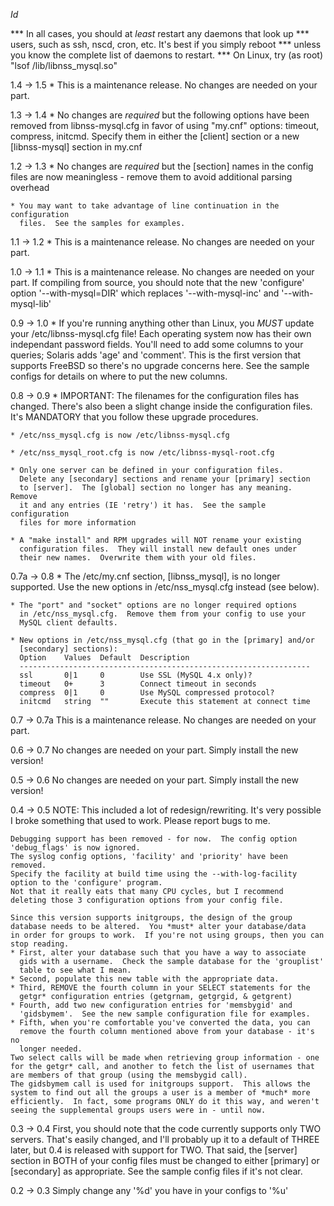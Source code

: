 $Id$

*** In all cases, you should at *least* restart any daemons that look up
*** users, such as ssh, nscd, cron, etc.  It's best if you simply reboot
*** unless you know the complete list of daemons to restart.
*** On Linux, try (as root) "lsof /lib/libnss_mysql.so" 

1.4 -> 1.5
    * This is a maintenance release.  No changes are needed on your part.

1.3 -> 1.4
    * No changes are *required* but the following options have been removed
      from libnss-mysql.cfg in favor of using "my.cnf" options: timeout,
      compress, initcmd.  Specify them in either the [client] section or a
      new [libnss-mysql] section in my.cnf

1.2 -> 1.3
    * No changes are *required* but the [section] names in the config files
      are now meaningless - remove them to avoid additional parsing overhead

    * You may want to take advantage of line continuation in the configuration
      files.  See the samples for examples.

1.1 -> 1.2
    * This is a maintenance release.  No changes are needed on your part.

1.0 -> 1.1
    * This is a maintenance release.  No changes are needed on your part.
      If compiling from source, you should note that the new 'configure'
      option '--with-mysql=DIR' which replaces '--with-mysql-inc' and
      '--with-mysql-lib'

0.9 -> 1.0
    * If you're running anything other than Linux, you *MUST* update your
      /etc/libnss-mysql.cfg file!  Each operating system now has their own
      independant password fields.  You'll need to add some columns to your
      queries; Solaris adds 'age' and 'comment'.  This is the first version
      that supports FreeBSD so there's no upgrade concerns here.  See the
      sample configs for details on where to put the new columns.

0.8 -> 0.9
    * IMPORTANT: The filenames for the configuration files has changed.
      There's also been a slight change inside the configuration files.
      It's MANDATORY that you follow these upgrade procedures.

    * /etc/nss_mysql.cfg is now /etc/libnss-mysql.cfg

    * /etc/nss_mysql_root.cfg is now /etc/libnss-mysql-root.cfg

    * Only one server can be defined in your configuration files.
      Delete any [secondary] sections and rename your [primary] section
      to [server].  The [global] section no longer has any meaning.  Remove
      it and any entries (IE 'retry') it has.  See the sample configuration
      files for more information

    * A "make install" and RPM upgrades will NOT rename your existing
      configuration files.  They will install new default ones under
      their new names.  Overwrite them with your old files.

0.7a -> 0.8
    * The /etc/my.cnf section, [libnss_mysql], is no longer supported.
      Use the new options in /etc/nss_mysql.cfg instead (see below).

    * The "port" and "socket" options are no longer required options
      in /etc/nss_mysql.cfg.  Remove them from your config to use your
      MySQL client defaults.

    * New options in /etc/nss_mysql.cfg (that go in the [primary] and/or
      [secondary] sections):
      Option    Values  Default  Description
      -----------------------------------------------------------------
      ssl       0|1     0        Use SSL (MySQL 4.x only)?
      timeout   0+      3        Connect timeout in seconds
      compress  0|1     0        Use MySQL compressed protocol?
      initcmd   string  ""       Execute this statement at connect time

0.7 -> 0.7a
    This is a maintenance release.  No changes are needed on your part.

0.6 -> 0.7
    No changes are needed on your part.  Simply install the new version!

0.5 -> 0.6
    No changes are needed on your part.  Simply install the new version!

0.4 -> 0.5
    NOTE: This included a lot of redesign/rewriting.  It's very possible
          I broke something that used to work.  Please report bugs to me.

    Debugging support has been removed - for now.  The config option
    'debug_flags' is now ignored.
    The syslog config options, 'facility' and 'priority' have been removed.
    Specify the facility at build time using the --with-log-facility
    option to the 'configure' program.
    Not that it really eats that many CPU cycles, but I recommend
    deleting those 3 configuration options from your config file.

    Since this version supports initgroups, the design of the group
    database needs to be altered.  You *must* alter your database/data
    in order for groups to work.  If you're not using groups, then you can
    stop reading.
    * First, alter your database such that you have a way to associate
      gids with a username.  Check the sample database for the 'grouplist'
      table to see what I mean.
    * Second, populate this new table with the appropriate data.
    * Third, REMOVE the fourth column in your SELECT statements for the
      getgr* configuration entries (getgrnam, getgrgid, & getgrent)
    * Fourth, add two new configuration entries for 'memsbygid' and
      'gidsbymem'.  See the new sample configuration file for examples.
    * Fifth, when you're comfortable you've converted the data, you can
      remove the fourth column mentioned above from your database - it's no
      longer needed.
    Two select calls will be made when retrieving group information - one
    for the getgr* call, and another to fetch the list of usernames that
    are members of that group (using the memsbygid call).
    The gidsbymem call is used for initgroups support.  This allows the
    system to find out all the groups a user is a member of *much* more
    efficiently.  In fact, some programs ONLY do it this way, and weren't
    seeing the supplemental groups users were in - until now.

0.3 -> 0.4
    First, you should note that the code currently supports only TWO
    servers.  That's easily changed, and I'll probably up it to a
    default of THREE later, but 0.4 is released with support for TWO.
    That said, the [server] section in BOTH of your config files must
    be changed to either [primary] or [secondary] as appropriate.  See
    the sample config files if it's not clear.

0.2 -> 0.3
    Simply change any '%d' you have in your configs to '%u'

